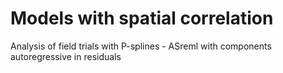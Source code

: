 # Models with spatial correlation
Analysis of field trials with P-splines - ASreml with components autoregressive in residuals
